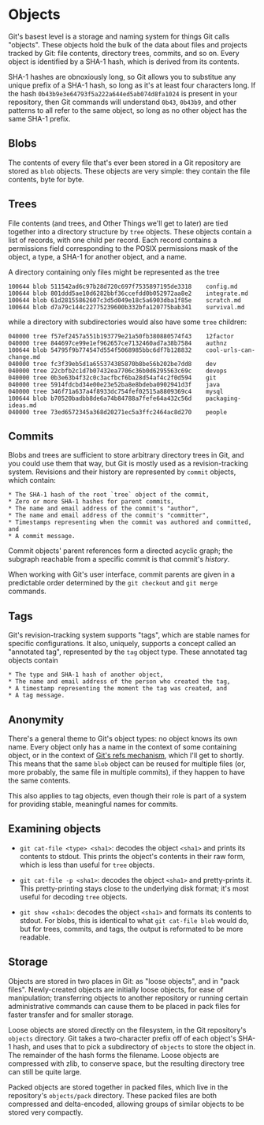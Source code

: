 # Objects

Git's basest level is a storage and naming system for things Git calls
"objects". These objects hold the bulk of the data about files and projects
tracked by Git: file contents, directory trees, commits, and so on. Every
object is identified by a SHA-1 hash, which is derived from its contents.

SHA-1 hashes are obnoxiously long, so Git allows you to substitue any unique
prefix of a SHA-1 hash, so long as it's at least four characters long. If the
hash `0b43b9e3e64793f5a222a644ed5ab074d8fa1024` is present in your repository,
then Git commands will understand `0b43`, `0b43b9`, and other patterns to all
refer to the same object, so long as no other object has the same SHA-1
prefix.

## Blobs

The contents of every file that's ever been stored in a Git repository are
stored as `blob` objects. These objects are very simple: they contain the file
contents, byte for byte.

## Trees

File contents (and trees, and Other Things we'll get to later) are tied
together into a directory structure by `tree` objects. These objects contain a
list of records, with one child per record. Each record contains a permissions
field corresponding to the POSIX permissions mask of the object, a type, a
SHA-1 for another object, and a name.

A directory containing only files might be represented as the tree

    100644 blob 511542ad6c97b28d720c697f7535897195de3318	config.md
    100644 blob 801ddd5ae10d6282bbf36ccefdd0b052972aa8e2	integrate.md
    100644 blob 61d28155862607c3d5d049e18c5a6903dba1f85e	scratch.md
    100644 blob d7a79c144c22775239600b332bfa120775bab341	survival.md

while a directory with subdirectories would also have some `tree` children:

    040000 tree f57ef2457a551b193779e21a50fb380880574f43	12factor
    040000 tree 844697ce99e1ef962657ce7132460ad7a38b7584	authnz
    100644 blob 54795f9b774547d554f5068985bbc6df7b128832	cool-urls-can-change.md
    040000 tree fc3f39eb5d1a655374385870b8be56b202be7dd8	dev
    040000 tree 22cbfb2c1d7b07432ea7706c36b0d6295563c69c	devops
    040000 tree 0b3e63b4f32c0c3acfbcf6ba28d54af4c2f0d594	git
    040000 tree 5914fdcbd34e00e23e52ba8e8bdeba0902941d3f	java
    040000 tree 346f71a637a4f8933dc754fef02515a8809369c4	mysql
    100644 blob b70520badbb8de6a74b84788a7fefe64a432c56d	packaging-ideas.md
    040000 tree 73ed6572345a368d20271ec5a3ffc2464ac8d270	people

## Commits

Blobs and trees are sufficient to store arbitrary directory trees in Git, and
you could use them that way, but Git is mostly used as a revision-tracking
system. Revisions and their history are represented by `commit` objects, which contain:

    * The SHA-1 hash of the root `tree` object of the commit,
    * Zero or more SHA-1 hashes for parent commits,
    * The name and email address of the commit's "author",
    * The name and email address of the commit's "committer",
    * Timestamps representing when the commit was authored and committed, and
    * A commit message.

Commit objects' parent references form a directed acyclic graph; the subgraph
reachable from a specific commit is that commit's _history_.

When working with Git's user interface, commit parents are given in a
predictable order determined by the `git checkout` and `git merge` commands.

## Tags

Git's revision-tracking system supports "tags", which are stable names for
specific configurations. It also, uniquely, supports a concept called an
"annotated tag", represented by the `tag` object type. These annotated tag
objects contain

    * The type and SHA-1 hash of another object,
    * The name and email address of the person who created the tag,
    * A timestamp representing the moment the tag was created, and
    * A tag message.

## Anonymity

There's a general theme to Git's object types: no object knows its own name.
Every object only has a name in the context of some containing object, or in
the context of [Git's refs mechanism](refs-and-names), which I'll get to
shortly. This means that the same `blob` object can be reused for multiple
files (or, more probably, the same file in multiple commits), if they happen
to have the same contents.

This also applies to tag objects, even though their role is part of a system
for providing stable, meaningful names for commits.

## Examining objects

* `git cat-file <type> <sha1>`: decodes the object `<sha1>` and prints its
  contents to stdout. This prints the object's contents in their raw form,
  which is less than useful for `tree` objects.

* `git cat-file -p <sha1>`: decodes the object `<sha1>` and pretty-prints it.
  This pretty-printing stays close to the underlying disk format; it's most
  useful for decoding `tree` objects.

* `git show <sha1>`: decodes the object `<sha1>` and formats its contents to
  stdout. For blobs, this is identical to what `git cat-file blob` would do,
  but for trees, commits, and tags, the output is reformated to be more
  readable.

## Storage

Objects are stored in two places in Git: as "loose objects", and in "pack
files". Newly-created objects are initially loose objects, for ease of
manipulation; transferring objects to another repository or running certain
administrative commands can cause them to be placed in pack files for faster
transfer and for smaller storage.

Loose objects are stored directly on the filesystem, in the Git repository's
`objects` directory. Git takes a two-character prefix off of each object's
SHA-1 hash, and uses that to pick a subdirectory of `objects` to store the
object in. The remainder of the hash forms the filename. Loose objects are
compressed with zlib, to conserve space, but the resulting directory tree can
still be quite large.

Packed objects are stored together in packed files, which live in the
repository's `objects/pack` directory. These packed files are both compressed
and delta-encoded, allowing groups of similar objects to be stored very
compactly.

